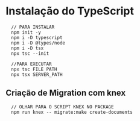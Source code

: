 # Instalação do TypeScript
```
  // PARA INSTALAR
  npm init -y
  npm i -D typescript
  npm i -D @types/node
  npm i -D tsx
  npx tsc --init
```

```
  //PARA EXECUTAR
  npx tsc FILE PATH
  npx tsx SERVER_PATH
```

## Criação de Migration com knex
```
  // OLHAR PARA O SCRIPT KNEX NO PACKAGE
  npm run knex -- migrate:make create-documents
```